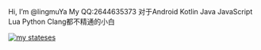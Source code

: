 Hi, I’m @lingmuYa
My QQ:2644635373
对于Android Kotlin Java JavaScript Lua Python Clang都不精通的小白

​[![​my stateses​](https://github-readme-stats.vercel.app/api?username=lingmuYa)](https://github.com/anuraghazra/github-readme-stats)
<!---
lingmuYa/lingmuYa is a ✨ special ✨ repository because its `README.md` (this file) appears on your GitHub profile.
You can click the Preview link to take a look at your changes.
--->
